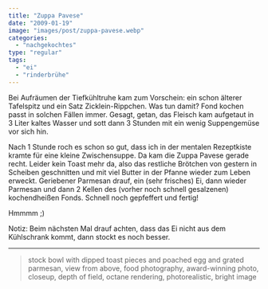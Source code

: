 ```yaml
---
title: "Zuppa Pavese"
date: "2009-01-19"
image: "images/post/zuppa-pavese.webp"
categories: 
  - "nachgekochtes"
type: "regular"    
tags: 
  - "ei"
  - "rinderbrühe"
---
```


Bei Aufräumen der Tiefkühltruhe kam zum Vorschein: ein schon älterer Tafelspitz und ein Satz Zicklein-Rippchen. Was tun damit? Fond kochen passt in solchen Fällen immer. Gesagt, getan, das Fleisch kam aufgetaut in 3 Liter kaltes Wasser und sott dann 3 Stunden mit ein wenig Suppengemüse vor sich hin.

Nach 1 Stunde roch es schon so gut, dass ich in der mentalen Rezeptkiste kramte für eine kleine Zwischensuppe. Da kam die Zuppa Pavese gerade recht. Leider kein Toast mehr da, also das restliche Brötchen von gestern in Scheiben geschnitten und mit viel Butter in der Pfanne wieder zum Leben erweckt. Geriebener Parmesan drauf, ein (sehr frisches) Ei, dann wieder Parmesan und dann 2 Kellen des (vorher noch schnell gesalzenen) kochendheißen Fonds. Schnell noch gepfeffert und fertig!

Hmmmm ;)

Notiz: Beim nächsten Mal drauf achten, dass das Ei nicht aus dem Kühlschrank kommt, dann stockt es noch besser.

----

> stock bowl with dipped toast pieces and poached egg and grated parmesan, view from above, food photography, award-winning photo, closeup, depth of field, octane rendering, photorealistic, bright image